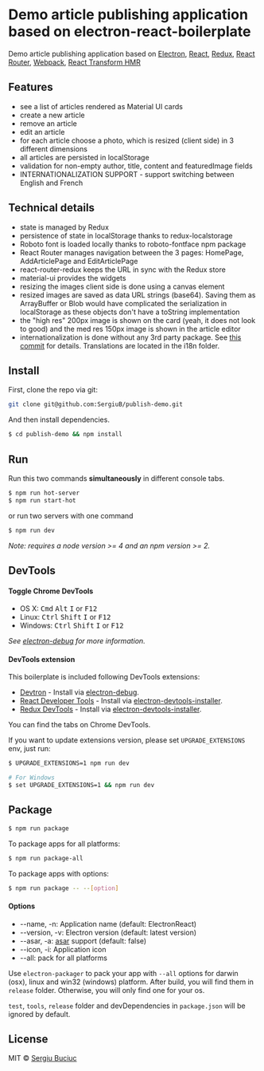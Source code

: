 # Demo article publishing application based on electron-react-boilerplate

Demo article publishing application based on
[Electron](http://electron.atom.io/), [React](https://facebook.github.io/react/), [Redux](https://github.com/reactjs/redux), [React Router](https://github.com/reactjs/react-router), [Webpack](http://webpack.github.io/docs/), [React Transform HMR](https://github.com/gaearon/react-transform-hmr)

## Features

* see a list of articles rendered as Material UI cards
* create a new article
* remove an article
* edit an article
* for each article choose a photo, which is resized (client side) in 3 different dimensions
* all articles are persisted in localStorage
* validation for non-empty author, title, content and featuredImage fields
* INTERNATIONALIZATION SUPPORT - support switching between English and French

## Technical details

* state is managed by Redux
* persistence of state in localStorage thanks to redux-localstorage
* Roboto font is loaded locally thanks to roboto-fontface npm package
* React Router manages navigation between the 3 pages: HomePage, AddArticlePage and EditArticlePage
* react-router-redux keeps the URL in sync with the Redux store
* material-ui provides the widgets
* resizing the images client side is done using a canvas element
* resized images are saved as data URL strings (base64). Saving them as ArrayBuffer or Blob would have complicated the serialization in localStorage as these objects don't have a toString implementation
* the "high res" 200px image is shown on the card (yeah, it does not look to good) and the med res 150px image is shown in the article editor
* internationalization is done without any 3rd party package. See [this commit](https://github.com/SergiuB/publish-demo/commit/c25cbaafa7b44f543def368bf1db318f2f226d3c) for details. Translations are located in the i18n folder.

## Install

First, clone the repo via git:

```bash
git clone git@github.com:SergiuB/publish-demo.git
```

And then install dependencies.

```bash
$ cd publish-demo && npm install
```

## Run

Run this two commands __simultaneously__ in different console tabs.

```bash
$ npm run hot-server
$ npm run start-hot
```

or run two servers with one command

```bash
$ npm run dev
```

*Note: requires a node version >= 4 and an npm version >= 2.*


## DevTools

#### Toggle Chrome DevTools

- OS X: <kbd>Cmd</kbd> <kbd>Alt</kbd> <kbd>I</kbd> or <kbd>F12</kbd>
- Linux: <kbd>Ctrl</kbd> <kbd>Shift</kbd> <kbd>I</kbd> or <kbd>F12</kbd>
- Windows: <kbd>Ctrl</kbd> <kbd>Shift</kbd> <kbd>I</kbd> or <kbd>F12</kbd>

*See [electron-debug](https://github.com/sindresorhus/electron-debug) for more information.*

#### DevTools extension

This boilerplate is included following DevTools extensions:

* [Devtron](https://github.com/electron/devtron) - Install via [electron-debug](https://github.com/sindresorhus/electron-debug).
* [React Developer Tools](https://github.com/facebook/react-devtools) - Install via [electron-devtools-installer](https://github.com/GPMDP/electron-devtools-installer).
* [Redux DevTools](https://github.com/zalmoxisus/redux-devtools-extension) - Install via [electron-devtools-installer](https://github.com/GPMDP/electron-devtools-installer).

You can find the tabs on Chrome DevTools.

If you want to update extensions version, please set `UPGRADE_EXTENSIONS` env, just run:

```bash
$ UPGRADE_EXTENSIONS=1 npm run dev

# For Windows
$ set UPGRADE_EXTENSIONS=1 && npm run dev
```

## Package

```bash
$ npm run package
```

To package apps for all platforms:

```bash
$ npm run package-all
```

To package apps with options:

```bash
$ npm run package -- --[option]
```

#### Options

- --name, -n: Application name (default: ElectronReact)
- --version, -v: Electron version (default: latest version)
- --asar, -a: [asar](https://github.com/atom/asar) support (default: false)
- --icon, -i: Application icon
- --all: pack for all platforms

Use `electron-packager` to pack your app with `--all` options for darwin (osx), linux and win32 (windows) platform. After build, you will find them in `release` folder. Otherwise, you will only find one for your os.

`test`, `tools`, `release` folder and devDependencies in `package.json` will be ignored by default.


## License
MIT © [Sergiu Buciuc](https://github.com/sbuciuc)
